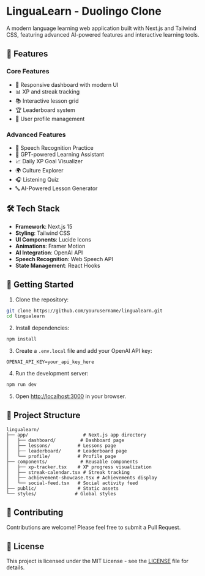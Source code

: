 # LinguaLearn - Duolingo Clone

A modern language learning web application built with Next.js and Tailwind CSS, featuring advanced AI-powered features and interactive learning tools.

## 🚀 Features

### Core Features

- 📱 Responsive dashboard with modern UI
- 📊 XP and streak tracking
- 📚 Interactive lesson grid
- 🏆 Leaderboard system
- 👤 User profile management

### Advanced Features

- 🎤 Speech Recognition Practice
- 🤖 GPT-powered Learning Assistant
- 📈 Daily XP Goal Visualizer
- 🌍 Culture Explorer
- 🎧 Listening Quiz
- 🔤 AI-Powered Lesson Generator

## 🛠️ Tech Stack

- **Framework**: Next.js 15
- **Styling**: Tailwind CSS
- **UI Components**: Lucide Icons
- **Animations**: Framer Motion
- **AI Integration**: OpenAI API
- **Speech Recognition**: Web Speech API
- **State Management**: React Hooks

## 🚀 Getting Started

1. Clone the repository:

```bash
git clone https://github.com/yourusername/lingualearn.git
cd lingualearn
```

2. Install dependencies:

```bash
npm install
```

3. Create a `.env.local` file and add your OpenAI API key:

```env
OPENAI_API_KEY=your_api_key_here
```

4. Run the development server:

```bash
npm run dev
```

5. Open [http://localhost:3000](http://localhost:3000) in your browser.

## 📝 Project Structure

```
lingualearn/
├── app/                    # Next.js app directory
│   ├── dashboard/         # Dashboard page
│   ├── lessons/          # Lessons page
│   ├── leaderboard/      # Leaderboard page
│   └── profile/          # Profile page
├── components/            # Reusable components
│   ├── xp-tracker.tsx    # XP progress visualization
│   ├── streak-calendar.tsx # Streak tracking
│   ├── achievement-showcase.tsx # Achievements display
│   └── social-feed.tsx   # Social activity feed
├── public/               # Static assets
└── styles/              # Global styles
```

## 🤝 Contributing

Contributions are welcome! Please feel free to submit a Pull Request.

## 📄 License

This project is licensed under the MIT License - see the [LICENSE](LICENSE) file for details.
